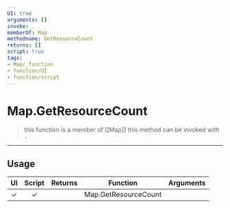 ```yaml
---
UI: true
arguments: []
invoke: .
memberOf: Map
methodname: GetResourceCount
returns: []
script: true
tags:
- Map/_function
- function/UI
- function/script
---
```

# Map.GetResourceCount
> this function is a member of [[Map]]
> this method can be invoked with `.`
-----
## Usage
|  UI | Script | Returns | Function | Arguments |
|:---:|:------:|-------:|:--------:|:---------|
|✓|✓||Map.GetResourceCount||
